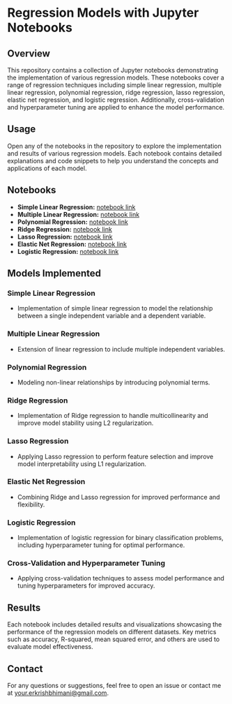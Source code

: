 # Regression Models with Jupyter Notebooks

## Overview

This repository contains a collection of Jupyter notebooks demonstrating the implementation of various regression models. These notebooks cover a range of regression techniques including simple linear regression, multiple linear regression, polynomial regression, ridge regression, lasso regression, elastic net regression, and logistic regression. Additionally, cross-validation and hyperparameter tuning are applied to enhance the model performance.



## Usage

Open any of the notebooks in the repository to explore the implementation and results of various regression models. Each notebook contains detailed explanations and code snippets to help you understand the concepts and applications of each model.

## Notebooks

- **Simple Linear Regression:** [notebook link](notebooks/simple_linear_regression.ipynb)
- **Multiple Linear Regression:** [notebook link](notebooks/multiple_linear_regression.ipynb)
- **Polynomial Regression:** [notebook link](notebooks/polynomial_regression.ipynb)
- **Ridge Regression:** [notebook link](notebooks/ridge_regression.ipynb)
- **Lasso Regression:** [notebook link](notebooks/lasso_regression.ipynb)
- **Elastic Net Regression:** [notebook link](notebooks/elastic_net_regression.ipynb)
- **Logistic Regression:** [notebook link](LogisticRegression/Logisticregression.ipynb)

## Models Implemented

### Simple Linear Regression
- Implementation of simple linear regression to model the relationship between a single independent variable and a dependent variable.

### Multiple Linear Regression
- Extension of linear regression to include multiple independent variables.

### Polynomial Regression
- Modeling non-linear relationships by introducing polynomial terms.

### Ridge Regression
- Implementation of Ridge regression to handle multicollinearity and improve model stability using L2 regularization.

### Lasso Regression
- Applying Lasso regression to perform feature selection and improve model interpretability using L1 regularization.

### Elastic Net Regression
- Combining Ridge and Lasso regression for improved performance and flexibility.

### Logistic Regression
- Implementation of logistic regression for binary classification problems, including hyperparameter tuning for optimal performance.

### Cross-Validation and Hyperparameter Tuning
- Applying cross-validation techniques to assess model performance and tuning hyperparameters for improved accuracy.

## Results

Each notebook includes detailed results and visualizations showcasing the performance of the regression models on different datasets. Key metrics such as accuracy, R-squared, mean squared error, and others are used to evaluate model effectiveness.


## Contact

For any questions or suggestions, feel free to open an issue or contact me at [your.erkrishbhimani@gmail.com](mailto:erkrishbhimani@gmail.com).

